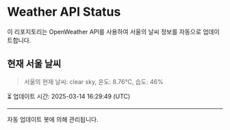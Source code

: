 
# Weather API Status

이 리포지토리는 OpenWeather API를 사용하여 서울의 날씨 정보를 자동으로 업데이트합니다.

## 현재 서울 날씨
> 서울의 현재 날씨: clear sky, 온도: 8.76°C, 습도: 46%

⏳ 업데이트 시간: 2025-03-14 16:29:49 (UTC)

---
자동 업데이트 봇에 의해 관리됩니다.
